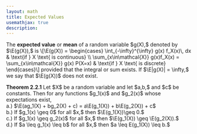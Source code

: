 ```yaml
---
layout: math
title: Expected Values
usemathjax: true
description:
---
```


<p class="box def">
The <strong>expected value</strong> or <strong>mean</strong> of a random variable $g(X),$ denoted by $\E(g(X)),$ is
\[\E(g(X)) = 
\begin{cases}
\int_{-\infty}^{\infty} g(x) f_X(x)\, dx & \text{if } X \text{ is continuous} \\
\sum_{x\in\mathcal{X}} g(x)f_X(x) = \sum_{x\in\mathcal{X}} g(x) P(X=x) & \text{if } X \text{ is discrete}
\end{cases}\]
provided that the integral or sum exists.  If $\E|g(X)| = \infty,$ we say that $\E(g(X))$ does not exist.
</p>

<div class="box theorem">
<strong>Theorem 2.2.1</strong>
Let $X$ be a random variable and let $a,b,$ and $c$ be constants. Then for any functions $g_1(x)$ and $g_2(x)$ whose expectations exist, <br>
a.) $\E(ag_1(X) + bg_2(X) + c) = a\E(g_1(X)) + b\E(g_2(X)) + c$ <br>
b.) If $g_1(x) \geq 0$ for all $x,$ then $\E(g_1(X))\geq 0.$ <br>
c.) If $g_1(x) \geq g_2(x)$ for all $x,$ then $\E(g_1(X)) \geq \E(g_2(X)).$ <br>
d.) If $a \leq g_1(x) \leq b$ for all $x,$ then $a \leq E(g_1(X)) \leq b.$
</div>